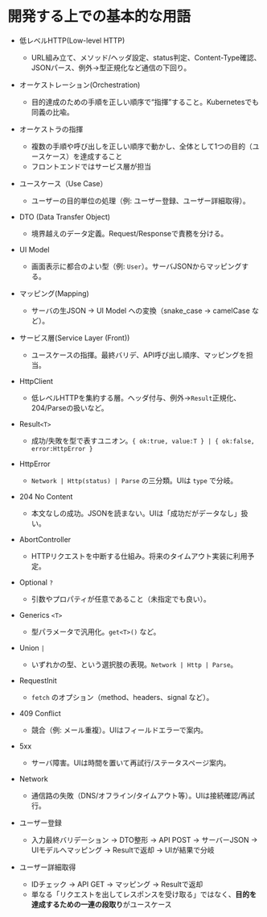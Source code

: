 # 開発する上での基本的な用語

- 低レベルHTTP(Low-level HTTP)
  - URL組み立て、メソッド/ヘッダ設定、status判定、Content-Type確認、JSONパース、例外→型正規化など通信の下回り。

- オーケストレーション(Orchestration)
  - 目的達成のための手順を正しい順序で“指揮”すること。Kubernetesでも同義の比喩。
- オーケストラの指揮
  - 複数の手順や呼び出しを正しい順序で動かし、全体として1つの目的（ユースケース）を達成すること
  - フロントエンドではサービス層が担当

- ユースケース（Use Case）
  - ユーザーの目的単位の処理（例: ユーザー登録、ユーザー詳細取得）。

- DTO (Data Transfer Object)
  - 境界越えのデータ定義。Request/Responseで責務を分ける。

- UI Model
  - 画面表示に都合のよい型（例: `User`）。サーバJSONからマッピングする。

- マッピング(Mapping)
  - サーバの生JSON → UI Model への変換（snake_case → camelCase など）。

- サービス層(Service Layer (Front))
  - ユースケースの指揮。最終バリデ、API呼び出し順序、マッピングを担当。

- HttpClient
  - 低レベルHTTPを集約する層。ヘッダ付与、例外→`Result`正規化、204/Parseの扱いなど。

- Result`<T>`
  - 成功/失敗を型で表すユニオン。`{ ok:true, value:T } | { ok:false, error:HttpError }`

- HttpError
  - `Network | Http(status) | Parse` の三分類。UIは `type` で分岐。

- 204 No Content
  - 本文なしの成功。JSONを読まない。UIは「成功だがデータなし」扱い。

- AbortController
  - HTTPリクエストを中断する仕組み。将来のタイムアウト実装に利用予定。

- Optional `?`
  - 引数やプロパティが任意であること（未指定でも良い）。

- Generics `<T>`
  - 型パラメータで汎用化。`get<T>()` など。

- Union `|`
  - いずれかの型、という選択肢の表現。`Network | Http | Parse`。

- RequestInit
  - `fetch` のオプション（method、headers、signal など）。

- 409 Conflict
  - 競合（例: メール重複）。UIはフィールドエラーで案内。

- 5xx
  - サーバ障害。UIは時間を置いて再試行/ステータスページ案内。

- Network
  - 通信路の失敗（DNS/オフライン/タイムアウト等）。UIは接続確認/再試行。

- ユーザー登録
  - 入力最終バリデーション -> DTO整形 -> API POST -> サーバーJSON -> UIモデルへマッピング -> Resultで返却 -> UIが結果で分岐

- ユーザー詳細取得
  - IDチェック -> API GET -> マッピング -> Resultで返却
  - 単なる「リクエストを出してレスポンスを受け取る」ではなく、**目的を達成するための一連の段取り**がユースケース
